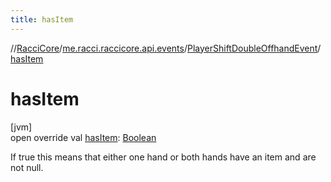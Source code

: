 ```yaml
---
title: hasItem
---
```

//[RacciCore](../../../index.html)/[me.racci.raccicore.api.events](../index.html)/[PlayerShiftDoubleOffhandEvent](index.html)/[hasItem](has-item.html)



# hasItem



[jvm]\
open override val [hasItem](has-item.html): [Boolean](https://kotlinlang.org/api/latest/jvm/stdlib/kotlin/-boolean/index.html)



If true this means that either one hand or both hands have an item and are not null.





